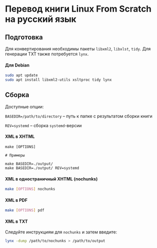 # Перевод книги Linux From Scratch на русский язык

## Подготовка

Для конвертирования необходимы пакеты `libxml2`, `libxlst`, `tidy`. Для генерации TXT также потребуется `lynx`.

#### Для Debian

```bash
sudo apt update
sudo apt install libxml2-utils xsltproc tidy lynx
```

## Сборка

Доступные опции:

`BASEDIR=/path/to/directory` &ndash; путь к папке с результатом сборки книги

`REV=systemd` &ndash; сборка `systemd`-версии

#### XML в XHTML

```
make [OPTIONS]

# Примеры

make BASEDIR=./output/
make BASEDIR=./output/ REV=systemd
```


#### XML в одностраничный XHTML (nochunks)

```bash
make [OPTIONS] nochunks
```


#### XML в PDF

```bash
make [OPTIONS] pdf
```


#### XML в TXT

Следуйте инструкциям для `nochunks` и затем введите:

```bash
lynx -dump /path/to/nochunks > /path/to/output
```
